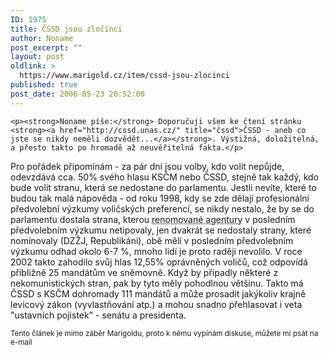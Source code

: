 ```yaml
---
ID: 1975
title: ČSSD jsou zločinci
author: Noname
post_excerpt: ""
layout: post
oldlink: >
  https://www.marigold.cz/item/cssd-jsou-zlocinci
published: true
post_date: 2006-05-23 20:52:00
---
```

	<p><strong>Noname píše:</strong> Doporučuji všem ke čtení stránku <strong><a href="http://cssd.unas.cz/" title="čssd">ČSSD - aneb co jste se nikdy neměli dozvědět...</a></strong>. Výstižná, doložitelná, a přesto takto po hromadě až neuvěřitelná fakta.</p>
<p>Pro pořádek připomínám - za pár dní jsou volby, kdo volit nepůjde, odevzdává cca. 50% svého hlasu KSČM nebo ČSSD, stejně tak každý, kdo bude volit stranu, která se nedostane do parlamentu. Jestli nevíte, které to budou tak malá nápověda - od roku 1998, kdy se zde dělají profesionální předvolební výzkumy voličských preferencí, se nikdy nestalo, že by se do parlamentu dostala strana, kterou <acronym title="FACTUM, STEM">renomované agentury</acronym> v posledním předvolebním výzkumu netipovaly, jen dvakrát se nedostaly strany, které nominovaly (DZŽJ, Republikáni), obě měli v posledním předvolebním výzkumu odhad okolo 6-7 %, mnoho lidí je proto raději nevolilo. V roce 2002 takto zahodilo svůj hlas 12,55% oprávněných voličů, což odpovídá přibližně 25 mandátům ve sněmovně. Když by připadly některé z nekomunistických stran, pak by tyto měly pohodlnou většinu. Takto má ČSSD s KSČM dohromady 111 mandátů a může prosadit jakýkoliv krajně levicový zákon (vyvlastňování atp.) a mohou snadno přehlasovat i veta "ustavních pojistek" - senátu a presidenta.</p>
<p><small>Tento článek je mimo záběr Marigoldu, proto k němu vypínám diskuse, můžete mi psát na e-mail</small></p>